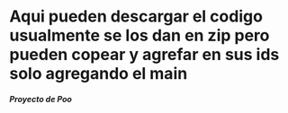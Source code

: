 # Aqui pueden descargar el codigo usualmente se los dan en zip pero pueden copear y agrefar en sus ids solo agregando el main 
##### Proyecto de Poo


